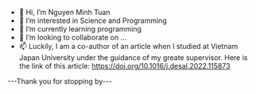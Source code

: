 - 👋 Hi, I’m Nguyen Minh Tuan
- 👀 I’m interested in Science and Programming
- 🌱 I’m currently learning programming
- 💞️ I’m looking to collaborate on ...
- 📫 Luckily, I am a co-author of an article when I studied at Vietnam Japan University under the guidance of my greate supervisor. Here is the link of this article: https://doi.org/10.1016/j.desal.2022.115873

---Thank you for stopping by---
<!---
minhtuan1610/minhtuan1610 is a ✨ special ✨ repository because its `README.md` (this file) appears on your GitHub profile.
You can click the Preview link to take a look at your changes.
--->
